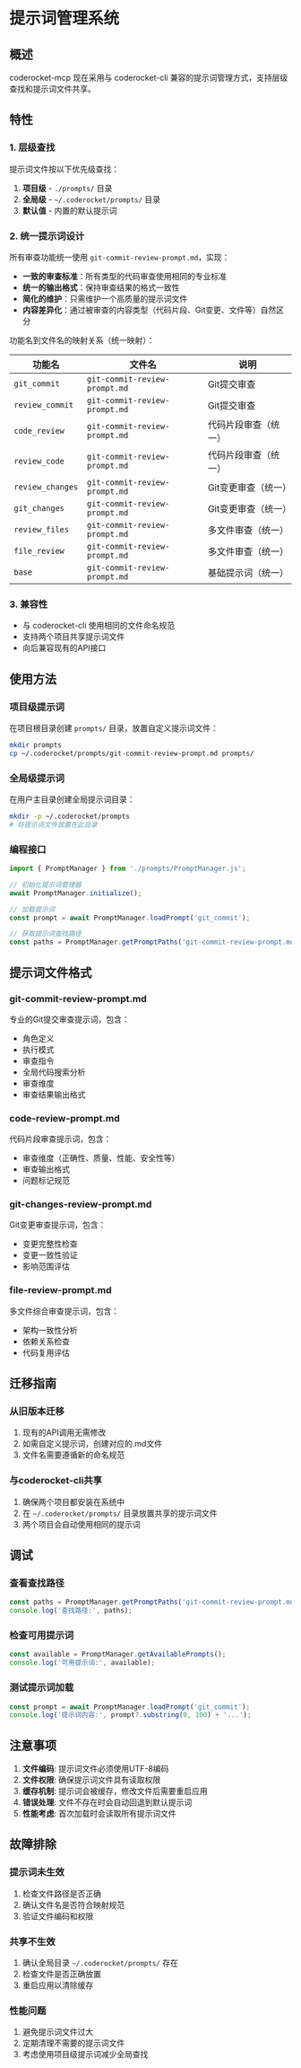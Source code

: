 # 提示词管理系统

## 概述

coderocket-mcp 现在采用与 coderocket-cli 兼容的提示词管理方式，支持层级查找和提示词文件共享。

## 特性

### 1. 层级查找
提示词文件按以下优先级查找：
1. **项目级** - `./prompts/` 目录
2. **全局级** - `~/.coderocket/prompts/` 目录  
3. **默认值** - 内置的默认提示词

### 2. 统一提示词设计
所有审查功能统一使用 `git-commit-review-prompt.md`，实现：
- **一致的审查标准**：所有类型的代码审查使用相同的专业标准
- **统一的输出格式**：保持审查结果的格式一致性
- **简化的维护**：只需维护一个高质量的提示词文件
- **内容差异化**：通过被审查的内容类型（代码片段、Git变更、文件等）自然区分

功能名到文件名的映射关系（统一映射）：

| 功能名 | 文件名 | 说明 |
|--------|--------|------|
| `git_commit` | `git-commit-review-prompt.md` | Git提交审查 |
| `review_commit` | `git-commit-review-prompt.md` | Git提交审查 |
| `code_review` | `git-commit-review-prompt.md` | 代码片段审查（统一） |
| `review_code` | `git-commit-review-prompt.md` | 代码片段审查（统一） |
| `review_changes` | `git-commit-review-prompt.md` | Git变更审查（统一） |
| `git_changes` | `git-commit-review-prompt.md` | Git变更审查（统一） |
| `review_files` | `git-commit-review-prompt.md` | 多文件审查（统一） |
| `file_review` | `git-commit-review-prompt.md` | 多文件审查（统一） |
| `base` | `git-commit-review-prompt.md` | 基础提示词（统一） |

### 3. 兼容性
- 与 coderocket-cli 使用相同的文件命名规范
- 支持两个项目共享提示词文件
- 向后兼容现有的API接口

## 使用方法

### 项目级提示词
在项目根目录创建 `prompts/` 目录，放置自定义提示词文件：

```bash
mkdir prompts
cp ~/.coderocket/prompts/git-commit-review-prompt.md prompts/
```

### 全局级提示词
在用户主目录创建全局提示词目录：

```bash
mkdir -p ~/.coderocket/prompts
# 将提示词文件放置在此目录
```

### 编程接口
```typescript
import { PromptManager } from './prompts/PromptManager.js';

// 初始化提示词管理器
await PromptManager.initialize();

// 加载提示词
const prompt = await PromptManager.loadPrompt('git_commit');

// 获取提示词查找路径
const paths = PromptManager.getPromptPaths('git-commit-review-prompt.md');
```

## 提示词文件格式

### git-commit-review-prompt.md
专业的Git提交审查提示词，包含：
- 角色定义
- 执行模式
- 审查指令
- 全局代码搜索分析
- 审查维度
- 审查结果输出格式

### code-review-prompt.md
代码片段审查提示词，包含：
- 审查维度（正确性、质量、性能、安全性等）
- 审查输出格式
- 问题标记规范

### git-changes-review-prompt.md
Git变更审查提示词，包含：
- 变更完整性检查
- 变更一致性验证
- 影响范围评估

### file-review-prompt.md
多文件综合审查提示词，包含：
- 架构一致性分析
- 依赖关系检查
- 代码复用评估

## 迁移指南

### 从旧版本迁移
1. 现有的API调用无需修改
2. 如需自定义提示词，创建对应的.md文件
3. 文件名需要遵循新的命名规范

### 与coderocket-cli共享
1. 确保两个项目都安装在系统中
2. 在 `~/.coderocket/prompts/` 目录放置共享的提示词文件
3. 两个项目会自动使用相同的提示词

## 调试

### 查看查找路径
```typescript
const paths = PromptManager.getPromptPaths('git-commit-review-prompt.md');
console.log('查找路径:', paths);
```

### 检查可用提示词
```typescript
const available = PromptManager.getAvailablePrompts();
console.log('可用提示词:', available);
```

### 测试提示词加载
```typescript
const prompt = await PromptManager.loadPrompt('git_commit');
console.log('提示词内容:', prompt?.substring(0, 100) + '...');
```

## 注意事项

1. **文件编码**: 提示词文件必须使用UTF-8编码
2. **文件权限**: 确保提示词文件具有读取权限
3. **缓存机制**: 提示词会被缓存，修改文件后需要重启应用
4. **错误处理**: 文件不存在时会自动回退到默认提示词
5. **性能考虑**: 首次加载时会读取所有提示词文件

## 故障排除

### 提示词未生效
1. 检查文件路径是否正确
2. 确认文件名是否符合映射规范
3. 验证文件编码和权限

### 共享不生效
1. 确认全局目录 `~/.coderocket/prompts/` 存在
2. 检查文件是否正确放置
3. 重启应用以清除缓存

### 性能问题
1. 避免提示词文件过大
2. 定期清理不需要的提示词文件
3. 考虑使用项目级提示词减少全局查找
